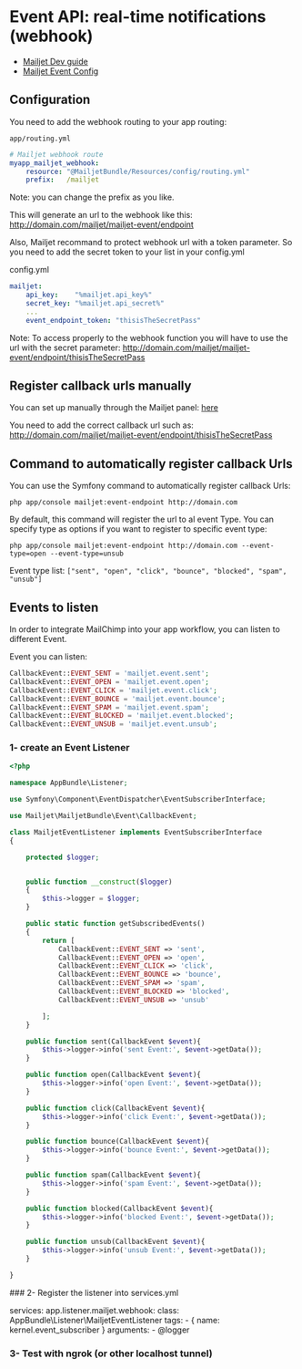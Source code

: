 # Event API: real-time notifications (webhook)

* [Mailjet Dev guide](https://dev.mailjet.com/guides/#event-api-real-time-notifications)
* [Mailjet Event Config](https://app.mailjet.com/account/triggers)

## Configuration

You need to add the webhook routing to your app routing:

`app/routing.yml`

```yaml
# Mailjet webhook route
myapp_mailjet_webhook:
    resource: "@MailjetBundle/Resources/config/routing.yml"
    prefix:   /mailjet
```

Note: you can change the prefix as you like.

This will generate an url to the webhook like this: http://domain.com/mailjet/mailjet-event/endpoint

Also, Mailjet recommand to protect webhook url with a token parameter. So you need to add the secret token to your list in your config.yml

config.yml

```yaml
mailjet:
    api_key:    "%mailjet.api_key%"
    secret_key: "%mailjet.api_secret%"
    ...
    event_endpoint_token: "thisisTheSecretPass"
```

Note: To access properly to the webhook function you will have to use the url with the secret parameter: <http://domain.com/mailjet/mailjet-event/endpoint/thisisTheSecretPass>

## Register callback urls manually

You can set up manually through the Mailjet panel: [here](https://app.mailjet.com/account/triggers)

You need to add the correct callback url such as: <http://domain.com/mailjet/mailjet-event/endpoint/thisisTheSecretPass>

## Command to automatically register callback Urls

You can use the Symfony command to automatically register callback Urls:

```shell
php app/console mailjet:event-endpoint http://domain.com
```

By default, this command will register the url to al event Type. You can specify type as options if you want to register to specific event type:

```shell
php app/console mailjet:event-endpoint http://domain.com --event-type=open --event-type=unsub
```

Event type list: `["sent", "open", "click", "bounce", "blocked", "spam", "unsub"]`

## Events to listen
In order to integrate MailChimp into your app workflow, you can listen to different Event.

Event you can listen:

```php
CallbackEvent::EVENT_SENT = 'mailjet.event.sent';
CallbackEvent::EVENT_OPEN = 'mailjet.event.open';
CallbackEvent::EVENT_CLICK = 'mailjet.event.click';
CallbackEvent::EVENT_BOUNCE = 'mailjet.event.bounce';
CallbackEvent::EVENT_SPAM = 'mailjet.event.spam';
CallbackEvent::EVENT_BLOCKED = 'mailjet.event.blocked';
CallbackEvent::EVENT_UNSUB = 'mailjet.event.unsub';
```

### 1- create an Event Listener

```php
<?php

namespace AppBundle\Listener;

use Symfony\Component\EventDispatcher\EventSubscriberInterface;

use Mailjet\MailjetBundle\Event\CallbackEvent;

class MailjetEventListener implements EventSubscriberInterface
{

    protected $logger;


    public function __construct($logger)
    {
        $this->logger = $logger;
    }

    public static function getSubscribedEvents()
    {
        return [
            CallbackEvent::EVENT_SENT => 'sent',
            CallbackEvent::EVENT_OPEN => 'open',
            CallbackEvent::EVENT_CLICK => 'click',
            CallbackEvent::EVENT_BOUNCE => 'bounce',
            CallbackEvent::EVENT_SPAM => 'spam',
            CallbackEvent::EVENT_BLOCKED => 'blocked',
            CallbackEvent::EVENT_UNSUB => 'unsub'

        ];
    }

    public function sent(CallbackEvent $event){
        $this->logger->info('sent Event:', $event->getData());
    }

    public function open(CallbackEvent $event){
        $this->logger->info('open Event:', $event->getData());
    }

    public function click(CallbackEvent $event){
        $this->logger->info('click Event:', $event->getData());
    }

    public function bounce(CallbackEvent $event){
        $this->logger->info('bounce Event:', $event->getData());
    }

    public function spam(CallbackEvent $event){
        $this->logger->info('spam Event:', $event->getData());
    }

    public function blocked(CallbackEvent $event){
        $this->logger->info('blocked Event:', $event->getData());
    }

    public function unsub(CallbackEvent $event){
        $this->logger->info('unsub Event:', $event->getData());
    }

}
```

### 2- Register the listener into services.yml

services:
    app.listener.mailjet.webhook:
        class: AppBundle\Listener\MailjetEventListener
        tags:
            - { name: kernel.event_subscriber }
        arguments:
            - @logger


### 3- Test with ngrok (or other localhost tunnel)
